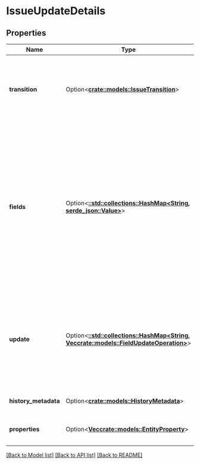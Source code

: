 # IssueUpdateDetails

## Properties

Name | Type | Description | Notes
------------ | ------------- | ------------- | -------------
**transition** | Option<[**crate::models::IssueTransition**](IssueTransition.md)> | Details of a transition. Required when performing a transition, optional when creating or editing an issue. | [optional]
**fields** | Option<[**::std::collections::HashMap<String, serde_json::Value>**](serde_json::Value.md)> | List of issue screen fields to update, specifying the sub-field to update and its value for each field. This field provides a straightforward option when setting a sub-field. When multiple sub-fields or other operations are required, use `update`. Fields included in here cannot be included in `update`. | [optional]
**update** | Option<[**::std::collections::HashMap<String, Vec<crate::models::FieldUpdateOperation>>**](array.md)> | A Map containing the field field name and a list of operations to perform on the issue screen field. Note that fields included in here cannot be included in `fields`. | [optional]
**history_metadata** | Option<[**crate::models::HistoryMetadata**](HistoryMetadata.md)> | Additional issue history details. | [optional]
**properties** | Option<[**Vec<crate::models::EntityProperty>**](EntityProperty.md)> | Details of issue properties to be add or update. | [optional]

[[Back to Model list]](../README.md#documentation-for-models) [[Back to API list]](../README.md#documentation-for-api-endpoints) [[Back to README]](../README.md)



